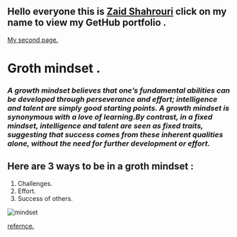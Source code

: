 ## Hello everyone this is [Zaid Shahrouri](https://github.com/zaidsh98) click on my name to view my GetHub portfolio . 

[My second page.](https://zaidsh98.github.io/reading-notes/git-notes)

# Groth mindset .

### *A growth mindset believes that one’s fundamental abilities can be developed through perseverance and effort; intelligence and talent are simply good starting points. A growth mindset is synonymous with a love of learning.By contrast, in a fixed mindset, intelligence and talent are seen as fixed traits, suggesting that success comes from these inherent qualities alone, without the need for further development or effort.*

## Here are 3 ways to be in a groth mindset :
1. Challenges.
2. Effort.
3. Success of others.

![mindset](https://3kllhk1ibq34qk6sp3bhtox1-wpengine.netdna-ssl.com/wp-content/uploads/NewGrowthMindset2.png)

[refernce.](https://www.atlassian.com/blog/inside-atlassian/growth-mindset)
